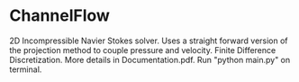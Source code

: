 # ChannelFlow
2D Incompressible Navier Stokes solver. Uses a straight forward version of the projection method to couple pressure and velocity. Finite Difference Discretization. More details in Documentation.pdf. 
Run "python main.py" on terminal. 
